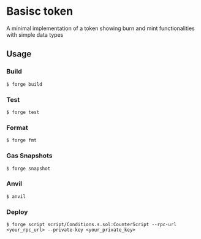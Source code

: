 # Basisc token
A minimal implementation of a token showing burn and mint functionalities with simple data types


## Usage

### Build

```shell
$ forge build
```

### Test

```shell
$ forge test
```

### Format

```shell
$ forge fmt
```

### Gas Snapshots

```shell
$ forge snapshot
```

### Anvil

```shell
$ anvil
```

### Deploy

```shell
$ forge script script/Conditions.s.sol:CounterScript --rpc-url <your_rpc_url> --private-key <your_private_key>
```